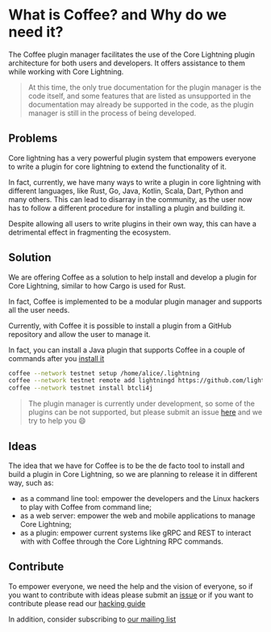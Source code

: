 # What is Coffee? and Why do we need it?

The Coffee plugin manager facilitates the use of the Core Lightning plugin
architecture for both users and developers. It offers assistance to
them while working with Core Lightning.
> At this time, the only true documentation for the plugin manager is the code
itself, and some features that are listed as unsupported in the documentation
may already be supported in the code, as the plugin manager is still in
the process of being developed.

## Problems

Core lightning has a very powerful plugin system that empowers
everyone to write a plugin for core lightning to extend the functionality
of it.

In fact, currently, we have many ways to write a plugin in core lightning
with different languages, like Rust, Go, Java, Kotlin, Scala, Dart, Python
and many others. This can lead to disarray in the community, as the user now
has to follow a different procedure for installing a plugin and building it.

Despite allowing all users to write plugins in their own way, this can have a
detrimental effect in fragmenting the ecosystem.

## Solution

We are offering Coffee as a solution to help install and develop a plugin for
Core Lightning, similar to how Cargo is used for Rust.

In fact, Coffee is implemented to be a modular plugin manager and supports all
the user needs.

Currently, with Coffee it is possible to install a plugin from a GitHub repository
and allow the user to manage it.

In fact, you can install a Java plugin that supports Coffee in a couple of
commands after you [install it](./install-coffee.md)

```bash
coffee --network testnet setup /home/alice/.lightning
coffee --network testnet remote add lightningd https://github.com/lightningd/plugins.git
coffee --network testnet install btcli4j
```

>The plugin manager is currently under development, so some of the plugins can
be not supported, but please submit an issue
[here](https://github.com/coffee-tools/coffee/issues) and we try to help
you :smile:

## Ideas

The idea that we have for Coffee is to be the de facto tool to install and
build a plugin in Core Lightning, so we are planning to release it in different
way, such as:

- as a command line tool: empower the developers and the Linux hackers to play with
Coffee from command line;
- as a web server: empower the web and mobile applications to manage Core Lightning;
- as a plugin: empower current systems like gRPC and REST to interact with
with Coffee through the Core Lightning RPC commands.

## Contribute

To empower everyone, we need the help and the vision of everyone, so
if you want to contribute with ideas please submit an
[issue](https://github.com/coffee-tools/coffee/issues) or if you want to
contribute please read our [hacking guide](./contributing-to-coffee.md)

In addition, consider subscribing to [our mailing list](https://lists.sr.ht/~vincenzopalazzo/coffee-dev)
